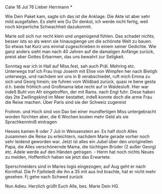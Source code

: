  Calw 18 Jul 76
Lieber Herrmann <Mogl>*

Wie Dein Paket kam, sagte ich das ist die Anklage. Die Akte ist aber sehr mild ausgefallen. Es steht wie Du Dir denkst, ich werde nicht fertig, weil noch körperliche Schwachheit dazukommt.

Marie soll sich nur recht klein und ungenügend fühlen. Das schadet nichts; besser ists so als wenn sie hinausgienge um die schönste Welt zu bauen. So etwas hat Kurz uns einmal zugeschrieben in einem seiner Gedichte. Wie ganz anders sieht man nach 40 Jahren auf die damaligen Anfänge zurück, preist aber Gottes Erbarmen, das uns bewahrt zur Seligkeit.

Sonntag war ich in Hall auf Miss.fest, sah auch Präl. Mehring etc. Unterwegs traf ich Frau Insp Josenh mit Elise von Wimpfen her nach Bietigh unterwegs, und nachdem wir uns in B verabschiedet, ruft mich Emma zu sich und Georg hinein; sie fuhren vom Wildbad zurück, quasi re bene gesta d.h. beide fröhlich und Großmama lebe recht auf in Waldesluft. Hier war indeß Buhl von Afr eingetroffen, der mit Rams. nach Engl fuhr. Diese haben das 2te Zwillingskind im Meer bestattet, indeß konnte doch die arme Frau die Reise machen. Über Paris sind sie der Schweiz zugereist

Frohnm. und Hoch sind von Dav bei einer mundfertigen Miss untergebracht worden fürchten aber, die 6 Wochen kosten mehr Geld als sie Sprachkenntniß eintragen

Hesses kamen 6 oder 7 Juli in Weissenstein an. Es half doch Alles zusammen die Reise zu erleichtern, nachdem Marie gerade vorher noch sehr leidend geworden war. Jetzt ist alles ein Jubel über den uroriginellen Papa, die Alles verschönernde Mama, die tüchtigen Brüder (2 außer Georg) etc. Adele werde auf den Händen getragen. - Herm hat noch nichts Neues zu melden, Hoffentlich haben sie jetzt das Erwartete.

Sperschneiders sind in Maries logis eingezogen; auf Aug geht er nach Kornthal. Die Fr Fjellstedt die ihn a 35 mit aus Ind brachte, hat er nicht mehr gesehen. Fj gehe nach Schwed zurück

Nun Adieu. Herzlich grüßt Euch Alle, bes. Marie
 Dein HG.
